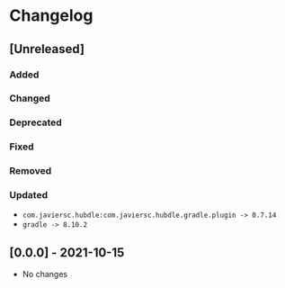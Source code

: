# Changelog

## [Unreleased]

### Added

### Changed

### Deprecated

### Fixed

### Removed

### Updated

- `com.javiersc.hubdle:com.javiersc.hubdle.gradle.plugin -> 0.7.14`
- `gradle -> 8.10.2`

## [0.0.0] - 2021-10-15

- No changes
